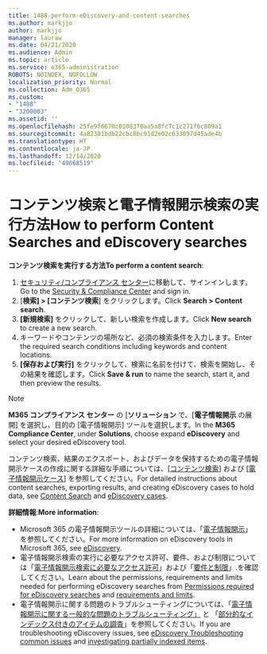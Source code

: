 ```yaml
---
title: 1488-perform-eDiscovery-and-content-searches
ms.author: markjjo
author: markjjo
manager: lauraw
ms.date: 04/21/2020
ms.audience: Admin
ms.topic: article
ms.service: o365-administration
ROBOTS: NOINDEX, NOFOLLOW
localization_priority: Normal
ms.collection: Adm_O365
ms.custom:
- "1488"
- "3200003"
ms.assetid: ''
ms.openlocfilehash: 25fe9f6670c0108370aa5a8fc7c1c271f6c809a1
ms.sourcegitcommit: 4a82381bdb22cbc8bc91d2e02c633897d45ade4b
ms.translationtype: HT
ms.contentlocale: ja-JP
ms.lasthandoff: 12/14/2020
ms.locfileid: "49668519"
---
```

# <a name="how-to-perform-content-searches-and-ediscovery-searches"></a><span data-ttu-id="cd030-102">コンテンツ検索と電子情報開示検索の実行方法</span><span class="sxs-lookup"><span data-stu-id="cd030-102">How to perform Content Searches and eDiscovery searches</span></span>

<span data-ttu-id="cd030-103">**コンテンツ検索を実行する方法**</span><span class="sxs-lookup"><span data-stu-id="cd030-103">**To perform a content search**:</span></span>

1. <span data-ttu-id="cd030-104">[セキュリティ/コンプライアンス センター](https://protection.office.com)に移動して、サインインします。</span><span class="sxs-lookup"><span data-stu-id="cd030-104">Go to the [Security & Compliance Center](https://protection.office.com) and sign in.</span></span>
2. <span data-ttu-id="cd030-105">[**検索] > [コンテンツ検索**] をクリックします。</span><span class="sxs-lookup"><span data-stu-id="cd030-105">Click **Search > Content search**.</span></span>
3. <span data-ttu-id="cd030-106">**[新規検索]** をクリックして、新しい検索を作成します。</span><span class="sxs-lookup"><span data-stu-id="cd030-106">Click **New search** to create a new search.</span></span>
4. <span data-ttu-id="cd030-107">キーワードやコンテンツの場所など、必須の検索条件を入力します。</span><span class="sxs-lookup"><span data-stu-id="cd030-107">Enter the required search conditions including keywords and content locations.</span></span>
5. <span data-ttu-id="cd030-108">**[保存および実行]** をクリックして、検索に名前を付けて、検索を開始し、その結果を確認します。</span><span class="sxs-lookup"><span data-stu-id="cd030-108">Click **Save & run** to name the search, start it, and then preview the results.</span></span>

> [!NOTE]
> <span data-ttu-id="cd030-109">**M365 コンプライアンス センター** の [**ソリューション** で、[**電子情報開示** の展開] を選択し、目的の [電子情報開示] ツールを選択します。</span><span class="sxs-lookup"><span data-stu-id="cd030-109">In the **M365 Compliance Center**, under **Solutions**, choose expand **eDiscovery** and select your desired eDiscovery tool.</span></span>

<span data-ttu-id="cd030-110">コンテンツ検索、結果のエクスポート、およびデータを保持するための電子情報開示ケースの作成に関する詳細な手順については、[[コンテンツ検索](https://docs.microsoft.com/microsoft-365/compliance/content-search)] および [[電子情報開示ケース](https://docs.microsoft.com/microsoft-365/compliance/ediscovery-cases)] を参照してください。</span><span class="sxs-lookup"><span data-stu-id="cd030-110">For detailed instructions about content searches, exporting results, and creating eDiscovery cases to hold data, see [Content Search](https://docs.microsoft.com/microsoft-365/compliance/content-search) and [eDiscovery cases](https://docs.microsoft.com/microsoft-365/compliance/ediscovery-cases).</span></span>

<span data-ttu-id="cd030-111">**詳細情報**:</span><span class="sxs-lookup"><span data-stu-id="cd030-111">**More information**:</span></span>

- <span data-ttu-id="cd030-112">Microsoft 365 の電子情報開示ツールの詳細については、「[電子情報開示](https://docs.microsoft.com/microsoft-365/compliance/ediscovery)」を参照してください。</span><span class="sxs-lookup"><span data-stu-id="cd030-112">For more information on eDiscovery tools in Microsoft 365, see [eDiscovery](https://docs.microsoft.com/microsoft-365/compliance/ediscovery).</span></span>
- <span data-ttu-id="cd030-113">電子情報開示検索の実行に必要なアクセス許可、要件、および制限については「[電子情報開示検索に必要なアクセス許可](https://docs.microsoft.com/microsoft-365/compliance/assign-ediscovery-permissions)」および「[要件と制限](https://docs.microsoft.com/microsoft-365/compliance/limits-for-content-search)」.を確認してください。</span><span class="sxs-lookup"><span data-stu-id="cd030-113">Learn about the permissions, requirements and limits needed for performing eDiscovery searches from [Permissions required for eDiscovery searches](https://docs.microsoft.com/microsoft-365/compliance/assign-ediscovery-permissions) and [requirements and limits](https://docs.microsoft.com/microsoft-365/compliance/limits-for-content-search).</span></span>
- <span data-ttu-id="cd030-114">電子情報開示に関する問題のトラブルシューティングについては、「[電子情報開示に関する一般的な問題のトラブルシューティング」](https://docs.microsoft.com/microsoft-365/compliance/ediscovery-troubleshooting-common-issues) と 「[部分的なインデックス付きのアイテムの調査](https://docs.microsoft.com/microsoft-365/compliance/investigating-partially-indexed-items-in-ediscovery)」を参照してください。</span><span class="sxs-lookup"><span data-stu-id="cd030-114">If you are troubleshooting eDiscovery issues, see [eDiscovery Troubleshooting common issues](https://docs.microsoft.com/microsoft-365/compliance/ediscovery-troubleshooting-common-issues) and [investigating partially indexed items](https://docs.microsoft.com/microsoft-365/compliance/investigating-partially-indexed-items-in-ediscovery).</span></span>
